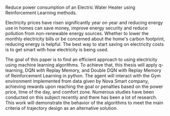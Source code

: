 Reduce power consumption of an Electric Water Heater using Reinforcement Learning methods.

Electricity prices have risen significantly year on year and reducing energy use in homes can save money, improve energy security and reduce pollution from non-renewable energy sources. Whether to lower the monthly electricity bills or be concerned about the home's carbon footprint, reducing energy is helpful. The best way to start saving on electricity costs is to get smart with how electricity is being used.

The goal of this paper is to find an efficient approach to using electricity using machine learning algorithms. To achieve that, this thesis will apply q-learning, DQN with Replay Memory, and Double DQN with Replay Memory of Reinforcement Learning in python. The agent will interact with the Gym environment implemented from data given by Nova Smart company, achieving rewards upon reaching the goal or penalties based on the power price, time of the day, and comfort zone. Numerous studies have been conducted on this subject recently and there has been a lot of research. This work will demonstrate the behavior of the algorithms to meet the main criteria of trajectory design as an alternative solution.
